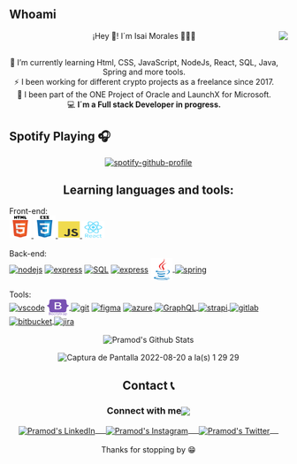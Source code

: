 ## Whoami 

<img align="right" height="200px" src="https://user-images.githubusercontent.com/83984969/188042754-240c683a-f9bd-4e0e-9c68-3b288bd74473.jpeg">

<p align="center" width="600">¡Hey 👋! I´m Isai Morales 👨🏻‍💻 </p>

<p align="center"><br>🐇 I’m currently learning Html, CSS, JavaScript, NodeJs, React, SQL, Java, Spring and more tools.
<br>⚡ I been working for different crypto projects as a freelance since 2017. 
<br>🌱 I been part of the ONE Project of Oracle and LaunchX for Microsoft. 
<br>💻 <strong>I´m a Full stack Developer in progress.</strong>
<br></p>
   
## Spotify Playing 🎧
<div  align="center" width="500"> 
  
[![spotify-github-profile](https://spotify-github-profile.vercel.app/api/view?uid=lennymora&cover_image=true&theme=novatorem&bar_color=53b14f&bar_color_cover=true)](https://github.com/kittinan/spotify-github-profile)


## Learning languages ​​and tools:
   <div align="center" width="500">
<p align="left">
Front-end:<br>
<a href="https://www.w3.org/html/" target="_blank" rel="noreferrer"> <img src="https://raw.githubusercontent.com/devicons/devicon/master/icons/html5/html5-original-wordmark.svg" title="HTML" alt="html5" width="40" height="40"/> </a>
<a href="https://www.w3schools.com/css/" target="_blank" rel="noreferrer"> <img src="https://raw.githubusercontent.com/devicons/devicon/master/icons/css3/css3-original-wordmark.svg" title="CSS" alt="css3" width="40" height="40"/> </a>
<a href="https://developer.mozilla.org/en-US/docs/Web/JavaScript" target="_blank" rel="noreferrer"> <img src="https://raw.githubusercontent.com/devicons/devicon/master/icons/javascript/javascript-original.svg" title="Javascript" alt="javascript" width="40" height="30"/> </a>
<a href="https://reactjs.org/" target="_blank" rel="noreferrer"> <img src="https://raw.githubusercontent.com/devicons/devicon/master/icons/react/react-original-wordmark.svg"title="React" alt="react" width="40" height="30"/> </a>
<br>
<br>
Back-end:<br>
<a href="https://nodejs.org/en/docs/" target="_blank" rel="noreferrer"> <img align="center" title="Nodejs" alt="nodejs" height="30" width="40" src="https://cdn.jsdelivr.net/gh/devicons/devicon/icons/nodejs/nodejs-original.svg"></a>
<a href="https://expressjs.com/en/starter/installing.html" target="_blank" rel="noreferrer"> <img align="center" title="Express" alt="express" height="30" width="40" src="https://cdn.jsdelivr.net/gh/devicons/devicon/icons/express/express-original.svg"></a>
<a href="https://www.mysql.com" target="_blank" rel="noreferrer"> <img align="center" title="SQL" alt="SQL" height="40" width="50" src="https://www.vectorlogo.zone/logos/mysql/mysql-ar21.svg"></a>
<a href="https://www.postgresql.org/" target="_blank" rel="noreferrer"> <img align="center" title="PostgreSQL" alt="express" height="30" width="40" src="https://www.vectorlogo.zone/logos/postgresql/postgresql-icon.svg"></a>
<a href="https://www.java.com" target="_blank" rel="noreferrer"> <img align="center" src="https://raw.githubusercontent.com/devicons/devicon/master/icons/java/java-original.svg" title="Java" alt="java" width="40" height="40"/> </a>
<a href="https://spring.io/" target="_blank" rel="noreferrer"> <img align="center" src="https://www.vectorlogo.zone/logos/springio/springio-icon.svg" title="Spring" alt="spring" width="40" height="30"/> </a>
<br>
<br>
Tools:<br>
<a href="https://code.visualstudio.com/" target="_blank" rel="noreferrer"> <img align="center" title="VSC" alt="vscode" height="30" width="40" src="https://cdn.jsdelivr.net/gh/devicons/devicon/icons/vscode/vscode-original.svg" /></a>
<a href="https://getbootstrap.com" target="_blank" rel="noreferrer"> <img align="center" src="https://raw.githubusercontent.com/devicons/devicon/master/icons/bootstrap/bootstrap-plain-wordmark.svg" title="bootstrap" alt="bootstrap" width="40" height="30"/> </a>
<a href="https://git-scm.com/" target="_blank" rel="noreferrer"> <img align="center" title="git" alt="git" height="30" width="40" src="https://cdn.jsdelivr.net/gh/devicons/devicon/icons/git/git-original.svg" /></a>
<a href="https://www.figma.com/" target="_blank" rel="noreferrer"> <img align="center" title="figma" alt="figma" height="30" width="40" src="https://cdn.jsdelivr.net/gh/devicons/devicon/icons/figma/figma-original.svg" /></a>
<a href="https://azure.microsoft.com" target="_blank" rel="noreferrer"> <img align="center" src="https://www.vectorlogo.zone/logos/microsoft_azure/microsoft_azure-ar21.svg" title="azure" alt="azure" width="60" height="50"/> </a>
<a href="https://graphql.org" target="_blank" rel="noreferrer"> <img align="center" src="https://www.vectorlogo.zone/logos/graphql/graphql-icon.svg" title="graphql" alt="GraphQL" width="40" height="30"/> </a>
<a href="https://docs.strapi.io/developer-docs/latest/getting-started/introduction.html" target="_blank" rel="noreferrer"> <img align="center" src="https://raw.githubusercontent.com/gilbarbara/logos/a0741faa8bddde0800543d6c7000da2df435718b/logos/strapi-icon.svg" title="strapi" alt="strapi" width="40" height="30"/> </a>
<a href="https://docs.gitlab.com" target="_blank" rel="noreferrer"> <img align="center" src="https://www.vectorlogo.zone/logos/gitlab/gitlab-ar21.svg" title="gitlab" alt="gitlab" width="60" height="50"/> </a>
<a href="https://bitbucket.org" target="_blank" rel="noreferrer"> <img align="center" src="https://www.vectorlogo.zone/logos/bitbucket/bitbucket-ar21.svg" title="bitbucket" alt="bitbucket" width="60" height="50"/> </a>
<a href="https://www.atlassian.com/es/software/jira" target="_blank" rel="noreferrer"> <img align="center" src="https://www.vectorlogo.zone/logos/atlassian_jira/atlassian_jira-ar21.svg" title="jira" alt="jira" width="70" height="60"/> </a>
</p> </div>


<p align="center">
<img align="center" src="https://github-readme-stats.vercel.app/api?username=hisahito&&show_icons=true&theme=radical" alt="Pramod's Github Stats">
</p>  
<img align="center" width="1169" alt="Captura de Pantalla 2022-08-20 a la(s) 1 29 29" src="https://user-images.githubusercontent.com/83984969/185732271-03096b06-8e6a-48a9-8323-4c3f225891ea.png">

## Contact 📞
   
<div align="center">
  <h3 align="center">Connect with me<img align="center" src="https://github.com/rajput2107/rajput2107/blob/master/Assets/Handshake.gif" height="33px" /></h3> 
</div>
<p align="center">
 <a href="https://www.linkedin.com/in/hisahito/" target="blank">
  <img align="center" alt="Pramod's LinkedIn" width="30px" src="https://www.vectorlogo.zone/logos/linkedin/linkedin-icon.svg" /> &nbsp; &nbsp;
 </a>
 <a href="https://www.instagram.com/hisahitomx/" target="blank">
  <img align="center" alt="Pramod's Instagram" width="30px" src="https://www.vectorlogo.zone/logos/instagram/instagram-icon.svg" /> &nbsp; &nbsp;
 </a>
 <a href="https://twitter.com/hisahitomx" target="blank">
  <img align="center" alt="Pramod's Twitter" width="30px" src="https://www.vectorlogo.zone/logos/twitter/twitter-official.svg" /> &nbsp; &nbsp;
 </a>
  <br/>
  <br/>
  Thanks for stopping by 😁<br/>
</p>

